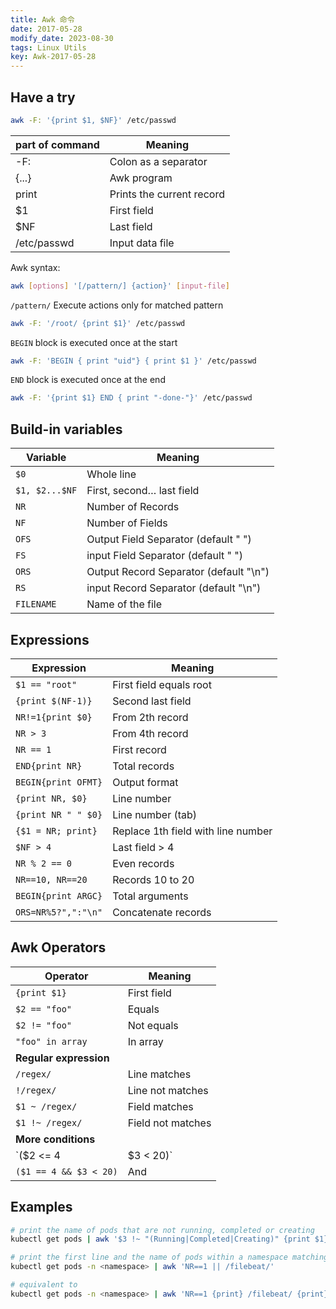 ```yaml
---
title: Awk 命令
date: 2017-05-28
modify_date: 2023-08-30
tags: Linux Utils
key: Awk-2017-05-28
---
```


## Have a try

```sh
awk -F: '{print $1, $NF}' /etc/passwd
```

| part of command | Meaning                   |
| --------------- | ------------------------- |
| -F:             | Colon as a separator      |
| {...}           | Awk program               |
| print           | Prints the current record |
| $1              | First field               |
| $NF             | Last field                |
| /etc/passwd     | Input data file           |

Awk syntax:

```sh
awk [options] '[/pattern/] {action}' [input-file]
```

<!--more-->

`/pattern/` Execute actions only for matched pattern

```sh
awk -F: '/root/ {print $1}' /etc/passwd
```
`BEGIN` block is executed once at the start

```sh
awk -F: 'BEGIN { print "uid"} { print $1 }' /etc/passwd
```

`END` block is executed once at the end

```sh
awk -F: '{print $1} END { print "-done-"}' /etc/passwd
```

## Build-in variables

| Variable       | Meaning                                |
| -------------- | -------------------------------------- |
| `$0`           | Whole line                             |
| `$1, $2...$NF` | First, second… last field              |
| `NR`           | Number of Records                      |
| `NF`           | Number of Fields                       |
| `OFS`          | Output Field Separator (default " ")   |
| `FS`           | input Field Separator (default " ")    |
| `ORS`          | Output Record Separator (default "\n") |
| `RS`           | input Record Separator (default "\n")  |
| `FILENAME`     | Name of the file                       |

## Expressions

| Expression          | Meaning                            |
| ------------------- | ---------------------------------- |
| `$1 == "root"`      | First field equals root            |
| `{print $(NF-1)}`   | Second last field                  |
| `NR!=1{print $0}`   | From 2th record                    |
| `NR > 3`            | From 4th record                    |
| `NR == 1`           | First record                       |
| `END{print NR}`     | Total records                      |
| `BEGIN{print OFMT}` | Output format                      |
| `{print NR, $0}`    | Line number                        |
| `{print NR " " $0}` | Line number (tab)                  |
| `{$1 = NR; print}`  | Replace 1th field with line number |
| `$NF > 4`           | Last field > 4                     |
| `NR % 2 == 0`       | Even records                       |
| `NR==10, NR==20`    | Records 10 to 20                   |
| `BEGIN{print ARGC}` | Total arguments                    |
| `ORS=NR%5?",":"\n"` | Concatenate records                |

## Awk Operators

| Operator               | Meaning           |
| ---------------------- | ----------------- |
| `{print $1}`           | First field       |
| `$2 == "foo"`          | Equals            |
| `$2 != "foo"`          | Not equals        |
| `"foo" in array`       | In array          |
| **Regular expression** |                   |
| `/regex/`              | Line matches      |
| `!/regex/`             | Line not matches  |
| `$1 ~ /regex/`         | Field matches     |
| `$1 !~ /regex/`        | Field not matches |
| **More conditions**    |                   |
| `($2 <= 4              | $3 < 20)`         | Or |
| `($1 == 4 && $3 < 20)` | And               |

## Examples

```sh
# print the name of pods that are not running, completed or creating
kubectl get pods | awk '$3 !~ "(Running|Completed|Creating)" {print $1}'

# print the first line and the name of pods within a namespace matching a pattern
kubectl get pods -n <namespace> | awk 'NR==1 || /filebeat/'

# equivalent to
kubectl get pods -n <namespace> | awk 'NR==1 {print} /filebeat/ {print}'
```
